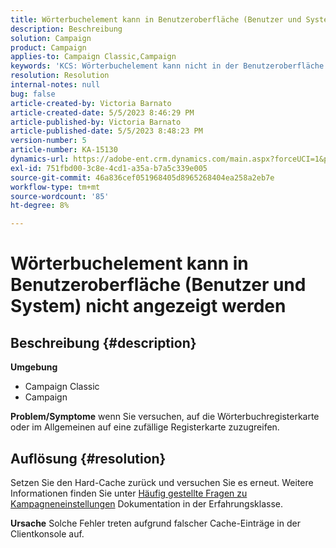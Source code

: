 ```yaml
---
title: Wörterbuchelement kann in Benutzeroberfläche (Benutzer und System) nicht angezeigt werden
description: Beschreibung
solution: Campaign
product: Campaign
applies-to: Campaign Classic,Campaign
keywords: 'KCS: Wörterbuchelement kann nicht in der Benutzeroberfläche angezeigt werden'
resolution: Resolution
internal-notes: null
bug: false
article-created-by: Victoria Barnato
article-created-date: 5/5/2023 8:46:29 PM
article-published-by: Victoria Barnato
article-published-date: 5/5/2023 8:48:23 PM
version-number: 5
article-number: KA-15130
dynamics-url: https://adobe-ent.crm.dynamics.com/main.aspx?forceUCI=1&pagetype=entityrecord&etn=knowledgearticle&id=b32b45e3-85eb-ed11-a7c6-6045bd0065f9
exl-id: 751fbd00-3c8e-4cd1-a35a-b7a5c339e005
source-git-commit: 46a836cef051968405d8965268404ea258a2eb7e
workflow-type: tm+mt
source-wordcount: '85'
ht-degree: 8%

---
```


# Wörterbuchelement kann in Benutzeroberfläche (Benutzer und System) nicht angezeigt werden

## Beschreibung {#description}

<b>Umgebung</b>
- Campaign Classic
- Campaign



<b>Problem/Symptome</b>
wenn Sie versuchen, auf die Wörterbuchregisterkarte oder im Allgemeinen auf eine zufällige Registerkarte zuzugreifen.


## Auflösung {#resolution}






Setzen Sie den Hard-Cache zurück und versuchen Sie es erneut. Weitere Informationen finden Sie unter [Häufig gestellte Fragen zu Kampagneneinstellungen](https://experienceleague.adobe.com/docs/campaign-classic/using/getting-started/starting-with-adobe-campaign/faq/faq-campaign-config.html?lang=en) Dokumentation in der Erfahrungsklasse.


<b>Ursache</b>
Solche Fehler treten aufgrund falscher Cache-Einträge in der Clientkonsole auf.
